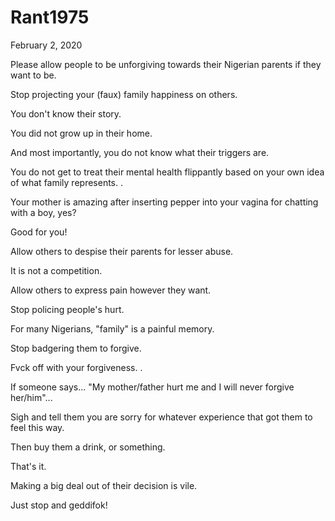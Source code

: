 # Rant1975


February 2, 2020

Please allow people to be unforgiving towards their Nigerian parents if they want to be.

Stop projecting your (faux) family happiness on others.

You don't know their story.

You did not grow up in their home.

And most importantly, you do not know what their triggers are. 

You do not get to treat their mental health flippantly based on your own idea of what family represents. 
.

Your mother is amazing after inserting pepper into your vagina for chatting with a boy, yes?

Good for you!

Allow others to despise their parents for lesser abuse.

It is not a competition.

Allow others to express pain however they want.

Stop policing people's hurt.

For many Nigerians, "family" is a painful memory.

Stop badgering them to forgive.

Fvck off with your forgiveness.
.

If someone says... "My mother/father hurt me and I will never forgive her/him"...

Sigh and tell them you are sorry for whatever experience that got them to feel this way.

Then buy them a drink, or something.

That's it.

Making a big deal out of their decision is vile.

Just stop and geddifok!